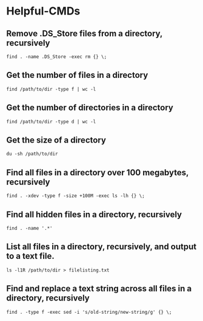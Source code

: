 # Helpful-CMDs

## Remove .DS_Store files from a directory, recursively
```
find . -name .DS_Store -exec rm {} \;
```

## Get the number of files in a directory
```
find /path/to/dir -type f | wc -l
```

## Get the number of directories in a directory
```
find /path/to/dir -type d | wc -l
```

## Get the size of a directory
```
du -sh /path/to/dir
```

## Find all files in a directory over 100 megabytes, recursively
```
find . -xdev -type f -size +100M -exec ls -lh {} \;
```

## Find all hidden files in a directory, recursively
```
find . -name '.*'
```

## List all files in a directory, recursively, and output to a text file. 
```
ls -l1R /path/to/dir > filelisting.txt
```

## Find and replace a text string across all files in a directory, recursively
```
find . -type f -exec sed -i 's/old-string/new-string/g' {} \;
```
